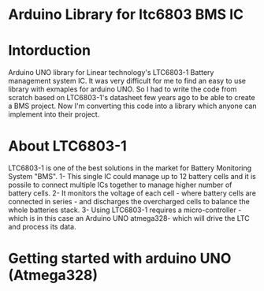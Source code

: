 # Arduino Library for ltc6803 BMS IC

# Intorduction
Arduino UNO library for Linear technology's LTC6803-1 Battery management system IC. It was very difficult for me to find an easy to use library with exmaples for arduino UNO. So I had to write the code from scratch based on LTC6803-1's datasheet few years ago to be able to create a BMS project. Now I'm converting this code into a library which anyone can implement into their project. 

# About LTC6803-1
LTC6803-1 is one of the best solutions in the market for Battery Monitoring System "BMS". 
1- This single IC could manage up to 12 battery cells and it is possile to connect multiple ICs together to manage higher number of battery cells. 
2- It monitors the voltage of each cell - where battery cells are connected in series - and discharges the overcharged cells to balance the whole batteries stack. 
3- Using LTC6803-1 requires a micro-controller -which is in this case an Arduino UNO atmega328- which will drive the LTC and process its data.

# Getting started with arduino UNO (Atmega328)

